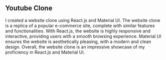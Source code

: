 ## Youtube Clone

I created a website clone using React.js and Material UI. The website clone is a replica of a popular e-commerce site, complete with similar features and functionalities. With React.js, the website is highly responsive and interactive, providing users with a smooth browsing experience. Material UI ensures the website is aesthetically pleasing, with a modern and clean design. Overall, the website clone is an impressive showcase of my proficiency in React.js and Material UI.
